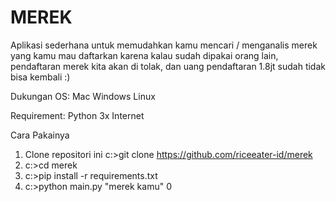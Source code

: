 # MEREK

Aplikasi sederhana untuk memudahkan kamu mencari / menganalis merek yang kamu mau daftarkan 
karena kalau sudah dipakai orang lain, pendaftaran merek kita akan di tolak, dan 
uang pendaftaran 1.8jt  sudah tidak bisa kembali :)

Dukungan OS:
Mac
Windows
Linux

Requirement:
Python 3x
Internet

Cara Pakainya

1. Clone repositori ini c:\>git clone https://github.com/riceeater-id/merek
2. c:\>cd merek
3. c:\>pip install -r requirements.txt
4. c:\>python main.py "merek kamu" 0
